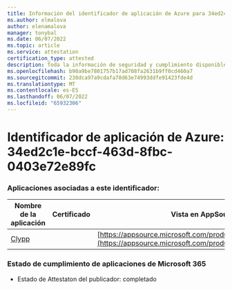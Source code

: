 ```yaml
---
title: Información del identificador de aplicación de Azure para 34ed2c1e-bccf-463d-8fbc-0403e72e89fc
ms.author: elmalova
author: elenamalova
manager: tonybal
ms.date: 06/07/2022
ms.topic: article
ms.service: attestation
certification_type: attested
description: Toda la información de seguridad y cumplimiento disponible para 34ed2c1e-bccf-463d-8fbc-0403e72e89fc.
ms.openlocfilehash: b90a9be7801757b17ad708fa2631b9ff0cd460a7
ms.sourcegitcommit: 238dca97a9cdafa78d63e74993ddfe91423fde4d
ms.translationtype: MT
ms.contentlocale: es-ES
ms.lasthandoff: 06/07/2022
ms.locfileid: "65932306"
---
```

# <a name="azure-app-id-34ed2c1e-bccf-463d-8fbc-0403e72e89fc"></a>Identificador de aplicación de Azure: 34ed2c1e-bccf-463d-8fbc-0403e72e89fc


### <a name="apps-associated-with-this-id"></a>Aplicaciones asociadas a este identificador:
| **Nombre de la aplicación** | **Certificado** | **Vista en AppSource** |
|--------------|---------------|-----------------------|
| [Clypp](../forward/WA200003621.md) |  | [https://appsource.microsoft.com/product/office/WA200003621](https://appsource.microsoft.com/product/office/WA200003621) |

### <a name="microsoft-365-app-compliance-status"></a>Estado de cumplimiento de aplicaciones de Microsoft 365
- Estado de Attestaton del publicador: completado
